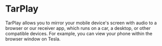 # TarPlay
TarPlay allows you to mirror your mobile device's screen with audio to a browser or our receiver app, which runs on a car, a desktop, or other compatible devices. For example, you can view your phone within the browser window on Tesla.
